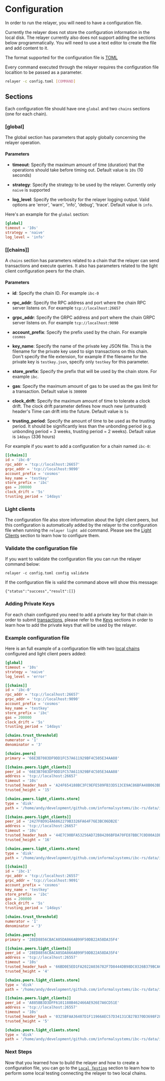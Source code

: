 # Configuration

In order to run the relayer, you will need to have a configuration file.

Currently the relayer does not store the configuration information in the local disk. The relayer currently also does not support adding the sections below programmatically. You will need to use a text editor to create the file and add content to it. 

The format supported for the configuration file is [TOML](https://toml.io/en/)

Every command executed through the relayer requires the configuration file localtion to be passed as a parameter.

```bash
relayer -c config.toml [COMMAND]
```

## Sections

Each configuration file should have one `global` and two `chains` sections (one for each chain).

### [global]

The global section has parameters that apply globally concerning the relayer operation.

#### Parameters

* __timeout__: Specify the maximum amount of time (duration) that the operations should take before timing out. Default value is `10s` (10 seconds)
  
* __strategy__: Specify the strategy to be used by the relayer. Currently only `naive` is supported
  
* __log_level__: Specify the verbosity for the relayer logging output. Valid options are 'error', 'warn', 'info', 'debug', 'trace'. Default value is `info`.

Here's an example for the `global` section:

```toml
[global]
timeout = '10s'
strategy = 'naive'
log_level = 'info'
```

### [[chains]]

A `chains` section has parameters related to a chain that the relayer can send transactions and execute queries. It also has parameters related to the light client configuration peers for the chain.

#### Parameters

* __id__: Specify the chain ID. For example `ibc-0`
  
* __rpc_addr__: Specify the RPC address and port where the chain RPC server listens on. For example `tcp://localhost:26657`
  
* __grpc_addr__: Specify the GRPC address and port where the chain GRPC server listens on. For example `tcp://localhost:9090`
  
* __account_prefix__: Specify the prefix used by the chain. For example `cosmos`
  
* __key_name__: Specify the name of the private key JSON file. This is the filename for the private key used to sign transactions on this chain. Don't specify the file extension, for example if the filename for the private key is `testkey.json`, specify only `testkey` for this parameter.
  
* __store_prefix__: Specify the prefix that will be used by the chain store. For example `ibc`.

* __gas__: Specify the maximum amount of gas to be used as the gas limit for a transaction. Default value is `300000`

* __clock_drift__: Specify the maximum amount of time to tolerate a clock drift. The clock drift parameter defines how much new (untrusted) header's Time can drift into the future. Default value is `5s`  

* __trusting_period__: Specify the amount of time to be used as the trusting period. It should be significantly less than the unbonding period (e.g. unbonding period = 3 weeks, trusting period = 2 weeks). Default value is `14days` (336 hours)

For example if you want to add a configuration for a chain named `ibc-0`:

```toml
[[chains]]
id = 'ibc-0'
rpc_addr = 'tcp://localhost:26657'
grpc_addr = 'tcp://localhost:9090'
account_prefix = 'cosmos'
key_name = 'testkey'
store_prefix = 'ibc'
gas = 200000
clock_drift = '5s'
trusting_period = '14days'
```

### Light clients

The configuration file also store information about the light client peers, but this configuration is automatically added by the relayer to the configuration file when running the `relayer light add` command. Please see the [Light Clients](./light_clients.md) section to learn how to configure them.

### Validate the configuration file

If you want to validate the configuration file you can run the relayer command below:

```shell
relayer -c config.toml config validate
```

If the configuration file is valid the command above will show this message:

```shell
{"status":"success","result":[]}
```

### Adding Private Keys

For each chain configured you need to add a private key for that chain in order to submit [transactions](./transactions.md), please refer to the [Keys](./keys.md) sections in order to learn how to add the private keys that will be used by the relayer.

### Example configuration file

Here is an full example of a configuration file with two [local chains](./local_chains.md) configured and light client peers added:

```toml
[global]
timeout = '10s'
strategy = 'naive'
log_level = 'error'

[[chains]]
id = 'ibc-0'
rpc_addr = 'tcp://localhost:26657'
grpc_addr = 'tcp://localhost:9090'
account_prefix = 'cosmos'
key_name = 'testkey'
store_prefix = 'ibc'
gas = 200000
clock_drift = '5s'
trusting_period = '14days'

[chains.trust_threshold]
numerator = '1'
denominator = '3'

[chains.peers]
primary = '66E3B7083DF9DD1FC57A611929BF4C505E34AA88'

[[chains.peers.light_clients]]
peer_id = '66E3B7083DF9DD1FC57A611929BF4C505E34AA88'
address = 'tcp://localhost:26657'
timeout = '10s'
trusted_header_hash = 'A24F654188BC3FC9EFE589FB33D513CE9AC86BFA48B063BDBF1D769750713E09'
trusted_height = '15'

[chains.peers.light_clients.store]
type = 'disk'
path = '/home/andy/development/github.com/informalsystems/ibc-rs/data/ibc-0/data/66E3B7083DF9DD1FC57A611929BF4C505E34AA88'

[[chains.peers.light_clients]]
peer_id = '2427F8D914A6862279B3326FA64F76E3BC06DB2E'
address = 'tcp://localhost:26657'
timeout = '10s'
trusted_header_hash = '44E7C90BFA53256AD72B84286BFDA70FE87BBC7C0D80A1DB199C72A4FBE88FB6'
trusted_height = '16'

[chains.peers.light_clients.store]
type = 'disk'
path = '/home/andy/development/github.com/informalsystems/ibc-rs/data/ibc-0/data/2427F8D914A6862279B3326FA64F76E3BC06DB2E'

[[chains]]
id = 'ibc-1'
rpc_addr = 'tcp://localhost:26557'
grpc_addr = 'tcp://localhost:9091'
account_prefix = 'cosmos'
key_name = 'testkey'
store_prefix = 'ibc'
gas = 200000
clock_drift = '5s'
trusting_period = '14days'

[chains.trust_threshold]
numerator = '1'
denominator = '3'

[chains.peers]
primary = '28ED8856CBACA85DA866AB99F50DB22A58DA35F4'

[[chains.peers.light_clients]]
peer_id = '28ED8856CBACA85DA866AB99F50DB22A58DA35F4'
address = 'tcp://localhost:26557'
timeout = '10s'
trusted_header_hash = '66BD0E5ED1FA2022A036782F7D8444DB98DC0326B379BCA6BA75864295D1C910'
trusted_height = '4'

[chains.peers.light_clients.store]
type = 'disk'
path = '/home/andy/development/github.com/informalsystems/ibc-rs/data/ibc-1/data/28ED8856CBACA85DA866AB99F50DB22A58DA35F4'

[[chains.peers.light_clients]]
peer_id = 'A885BB3D3DFF6101188B462466AE926E7A6CD51E'
address = 'tcp://localhost:26557'
timeout = '10s'
trusted_header_hash = '0325BFAA36407D1F11966AEC57D34131CB27B370D3698F284F09152ADE3423C4'
trusted_height = '5'

[chains.peers.light_clients.store]
type = 'disk'
path = '/home/andy/development/github.com/informalsystems/ibc-rs/data/ibc-1/data/A885BB3D3DFF6101188B462466AE926E7A6CD51E'
```

### Next Steps

Now that you learned how to build the relayer and how to create a configuration file, you can go to the [`Local Testing`](./local_chains.md) section to learn how to perform some local testing connecting the relayer to two local chains.